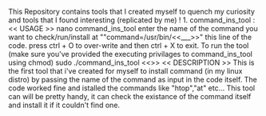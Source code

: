 This Repository contains tools that I created myself to quench my curiosity and tools that I found interesting (replicated by me)
! 1. command_ins_tool     :  << USAGE >>
                              nano command_ins_tool
                              enter the name of the command you want to check/run/install at ""command=/usr/bin/<<___>>" this line of the code.
                              press ctrl + O to over-write and then ctrl + X to exit.
                              To run the tool (make sure you've provided the executing privilages to command_ins_tool using chmod)
                              sudo ./command_ins_tool
                              <<>>
                            << DESCRIPTION >>
                             This is the first tool that i've created for myself to install command (in my linux distro) by passing the name of the command as input in the code
                             itself.
                             The code worked fine and istalled the commands like "htop","at" etc...
                             This tool can will be pretty handy, it can check the existance of the command itself and install it if it couldn't find one.
                             
                             
